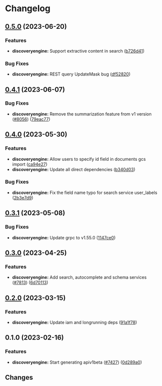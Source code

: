 # Changelog

## [0.5.0](https://github.com/googleapis/google-cloud-go/compare/discoveryengine/v0.4.1...discoveryengine/v0.5.0) (2023-06-20)


### Features

* **discoveryengine:** Support extractive content in search ([b726d41](https://github.com/googleapis/google-cloud-go/commit/b726d413166faa8c84c0a09c6019ff50f3249b9d))


### Bug Fixes

* **discoveryengine:** REST query UpdateMask bug ([df52820](https://github.com/googleapis/google-cloud-go/commit/df52820b0e7721954809a8aa8700b93c5662dc9b))

## [0.4.1](https://github.com/googleapis/google-cloud-go/compare/discoveryengine/v0.4.0...discoveryengine/v0.4.1) (2023-06-07)


### Bug Fixes

* **discoveryengine:** Remove the summarization feature from v1 version ([#8056](https://github.com/googleapis/google-cloud-go/issues/8056)) ([79eac77](https://github.com/googleapis/google-cloud-go/commit/79eac771ecf99172157cc4499ba95536778354e6))

## [0.4.0](https://github.com/googleapis/google-cloud-go/compare/discoveryengine/v0.3.1...discoveryengine/v0.4.0) (2023-05-30)


### Features

* **discoveryengine:** Allow users to specify id field in documents gcs import ([ca94e27](https://github.com/googleapis/google-cloud-go/commit/ca94e2724f9e2610b46aefd0a3b5ddc06102e91b))
* **discoveryengine:** Update all direct dependencies ([b340d03](https://github.com/googleapis/google-cloud-go/commit/b340d030f2b52a4ce48846ce63984b28583abde6))


### Bug Fixes

* **discoveryengine:** Fix the field name typo for search service user_labels ([2b3e7d9](https://github.com/googleapis/google-cloud-go/commit/2b3e7d9af7d2f500e736e3db77487127cb44ca23))

## [0.3.1](https://github.com/googleapis/google-cloud-go/compare/discoveryengine/v0.3.0...discoveryengine/v0.3.1) (2023-05-08)


### Bug Fixes

* **discoveryengine:** Update grpc to v1.55.0 ([1147ce0](https://github.com/googleapis/google-cloud-go/commit/1147ce02a990276ca4f8ab7a1ab65c14da4450ef))

## [0.3.0](https://github.com/googleapis/google-cloud-go/compare/discoveryengine/v0.2.0...discoveryengine/v0.3.0) (2023-04-25)


### Features

* **discoveryengine:** Add search, autocomplete and schema services ([#7813](https://github.com/googleapis/google-cloud-go/issues/7813)) ([6d70113](https://github.com/googleapis/google-cloud-go/commit/6d7011362cc4cd5c753146e4cb0eb5e051b0e389))

## [0.2.0](https://github.com/googleapis/google-cloud-go/compare/discoveryengine/v0.1.0...discoveryengine/v0.2.0) (2023-03-15)


### Features

* **discoveryengine:** Update iam and longrunning deps ([91a1f78](https://github.com/googleapis/google-cloud-go/commit/91a1f784a109da70f63b96414bba8a9b4254cddd))

## 0.1.0 (2023-02-16)


### Features

* **discoveryengine:** Start generating apiv1beta ([#7427](https://github.com/googleapis/google-cloud-go/issues/7427)) ([0d289a0](https://github.com/googleapis/google-cloud-go/commit/0d289a07106226b4398935357ab0f30a3a30340d))

## Changes
